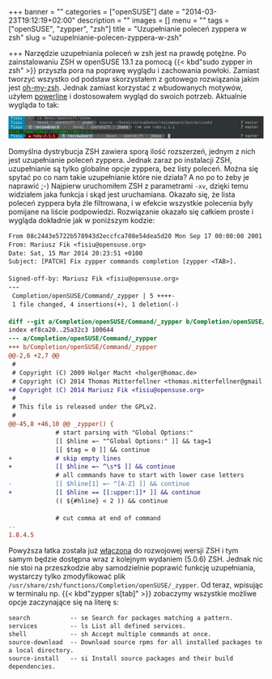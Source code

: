 +++
banner = ""
categories = ["openSUSE"]
date = "2014-03-23T19:12:19+02:00"
description = ""
images = []
menu = ""
tags = ["openSUSE", "zypper", "zsh"]
title = "Uzupełnianie poleceń zyppera w zsh"
slug = "uzupelnianie-polecen-zyppera-w-zsh"

+++
Narzędzie uzupełniania poleceń w zsh jest na prawdę potężne. Po zainstalowaniu ZSH w openSUSE 13.1 za pomocą {{< kbd"sudo zypper in zsh" >}} przyszła pora na poprawę wyglądu i zachowania powłoki.
Zamiast tworzyć wszystko od podstaw skorzystałem z gotowego rozwiązania jakim jest [oh-my-zsh](http://ohmyz.sh/). Jednak zamiast korzystać z wbudowanych motywów, użyłem [powerline](https://powerline.readthedocs.org/en/latest/) i dostosowałem wygląd do swoich potrzeb. Aktualnie wygląda to tak:

![konsola_powerline_prompt](/img/2014/zsh-konsole-powerline-prompt.png)

<!-- more -->

Domyślna dystrybucja ZSH zawiera sporą ilość rozszerzeń, jednym z nich jest uzupełnianie poleceń zyppera. Jednak zaraz po instalacji ZSH, uzupełnianie są tylko globalne opcje zyppera, bez listy poleceń. Można się spytać po co nam takie uzupełnianie które nie działa? A no po to żeby je naprawić ;-) Najpierw uruchomiłem ZSH z parametrami `-xv`, dzięki temu widziałem jaka funkcja i skąd jest uruchamiana. Okazało się, że lista poleceń zyppera była źle filtrowana, i w efekcie wszystkie polecenia były pomijane na liście podpowiedzi. Rozwiązanie okazało się całkiem proste i wygląda dokładnie jak w poniższym kodzie:

```patch
From 08c2443e5722b578943d2eccfca708e54dea5d20 Mon Sep 17 00:00:00 2001
From: Mariusz Fik <fisiu@opensuse.org>
Date: Sat, 15 Mar 2014 20:23:51 +0100
Subject: [PATCH] Fix zypper commands completion [zypper <TAB>].

Signed-off-by: Mariusz Fik <fisiu@opensuse.org>
---
 Completion/openSUSE/Command/_zypper | 5 ++++-
 1 file changed, 4 insertions(+), 1 deletion(-)

diff --git a/Completion/openSUSE/Command/_zypper b/Completion/openSUSE/Command/_zypper
index ef8ca20..25a32c3 100644
--- a/Completion/openSUSE/Command/_zypper
+++ b/Completion/openSUSE/Command/_zypper
@@-2,6 +2,7 @@
 #
 # Copyright (C) 2009 Holger Macht <holger@homac.de>
 # Copyright (C) 2014 Thomas Mitterfellner <thomas.mitterfellner@gmail.com>
+# Copyright (C) 2014 Mariusz Fik <fisiu@opensuse.org>
 #
 # This file is released under the GPLv2.
 #
@@-45,8 +46,10 @@ _zypper() {
             # start parsing with "Global Options:"
             [[ $hline =~ "^Global Options:" ]] && tag=1
             [[ $tag = 0 ]] && continue
+            # skip empty lines
+            [[ $hline =~ ^\s*$ ]] && continue
             # all commands have to start with lower case letters
-            [[ $hline[1] =~ ^[A-Z] ]] && continue
+            [[ $hline == [[:upper:]]* ]] && continue
             (( ${#hline} < 2 )) && continue

             # cut comma at end of command
--
1.8.4.5﻿
```

Powyższa łatka została już [włączona](https://sourceforge.net/p/zsh/code/ci/2dcf05310612d9bc9980d57f15d500fcf220a974/) do rozwojowej wersji ZSH i tym samym będzie dostępna wraz z kolejnym wydaniem (5.0.6) ZSH. Jednak nic nie stoi na przeszkodzie aby samodzielnie poprawić funkcję uzupełniania, wystarczy tylko zmodyfikować plik `/usr/share/zsh/functions/Completion/openSUSE/_zypper`.
Od teraz, wpisując w terminalu np. {{< kbd"zypper s[tab]" >}} zobaczymy wszystkie możliwe opcje zaczynające się na literę s:

```terminal
search           -- se Search for packages matching a pattern.
services         -- ls List all defined services.
shell            -- sh Accept multiple commands at once.
source-download  -- Download source rpms for all installed packages to a local directory.
source-install   -- si Install source packages and their build dependencies.
```
